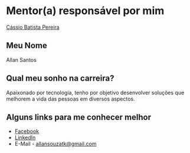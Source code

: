 # Mentor(a) responsável por mim

[Cássio Batista Pereira](https://github.com/training-center/mentoria/blob/master/profiles/mentors/profiles/cassio_pereira.md)

## Meu Nome

Allan Santos

## Qual meu sonho na carreira?

Apaixonado por tecnologia, tenho por objetivo desenvolver soluções que melhorem a vida das pessoas em diversos aspectos.

## Alguns links para me conhecer melhor

- [Facebook](https://www.facebook.com/allsotk)
- [LinkedIn](https://www.linkedin.com/in/allandesouza)
- E-Mail - allansouzatk@gmail.com
